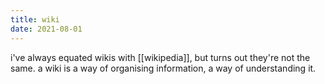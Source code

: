 ```yaml
---
title: wiki
date: 2021-08-01
---
```


i've always equated wikis with [[wikipedia]], but turns out they're not the same. a wiki is a way of organising information, a way of understanding it.
